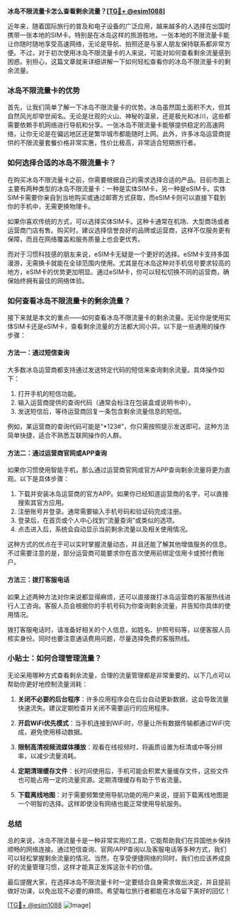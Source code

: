 **冰岛不限流量卡怎么查看剩余流量？[[TG💪+ @esim1088](https://t.me/s/esim1088)]**

近年来，随着国际旅行的普及和电子设备的广泛应用，越来越多的人选择在出国时携带一张本地的SIM卡。特别是在冰岛这样的旅游胜地，一张本地的不限流量卡能让你随时随地享受高速网络，无论是导航、拍照还是与家人朋友保持联系都非常方便。不过，对于初次使用冰岛不限流量卡的人来说，可能对如何查看剩余流量感到困惑。别担心，这篇文章就来详细讲解一下如何轻松查看你的冰岛不限流量卡的剩余流量。

### 冰岛不限流量卡的优势

首先，让我们简单了解一下冰岛不限流量卡的优势。冰岛虽然国土面积不大，但其自然风光却举世闻名。无论是壮观的火山、神秘的温泉，还是极光和冰川，这些都需要依赖手机网络进行导航和分享。一张冰岛不限流量卡能够提供稳定的高速网络，让你无论是在偏远地区还是繁华城市都能随时上网。此外，许多冰岛运营商提供的不限流量套餐价格非常实惠，性价比极高，非常适合短期旅行者。

### 如何选择合适的冰岛不限流量卡？

在购买冰岛不限流量卡之前，你需要根据自己的需求选择合适的产品。目前市面上主要有两种类型的冰岛不限流量卡：一种是实体SIM卡，另一种是eSIM卡。实体SIM卡需要你亲自到当地购买或通过邮寄方式获取，而eSIM卡则可以直接下载到你的手机中，无需更换物理卡。

如果你喜欢传统的方式，可以选择实体SIM卡。这种卡通常在机场、大型商场或者运营商门店有售。购买时，建议选择信誉良好的品牌或运营商，这样不仅服务更有保障，而且在网络覆盖和服务质量上也会更优秀。

而对于习惯科技感的朋友来说，eSIM卡无疑是一个更好的选择。eSIM卡支持多国漫游，无需换卡就能在全球范围内使用。尤其是在冰岛这种对手机信号要求较高的地方，eSIM卡的优势更加明显。通过eSIM卡，你可以轻松切换不同的运营商，确保始终拥有最佳的网络体验。

### 如何查看冰岛不限流量卡的剩余流量？

接下来就是本文的重点——如何查看冰岛不限流量卡的剩余流量。无论你是使用实体SIM卡还是eSIM卡，查看剩余流量的方法都大同小异。以下是一些通用的操作步骤：

#### 方法一：通过短信查询

大多数冰岛运营商都支持通过发送特定代码的短信来查询剩余流量。具体操作如下：

1. 打开手机的短信功能。
2. 输入运营商提供的查询代码（通常会标注在包装盒或说明书中）。
3. 发送短信后，等待运营商回复一条包含剩余流量信息的短信。

例如，某运营商的查询代码可能是“*123#”，你只需按照提示发送即可。这种方法简单快捷，适合不熟悉互联网操作的人群。

#### 方法二：通过运营商官网或APP查询

如果你习惯使用智能手机，那么通过运营商官网或官方APP查询剩余流量将更为直观。以下是具体步骤：

1. 下载并安装冰岛运营商的官方APP。如果你已经知道运营商的名字，可以直接搜索其官方应用。
2. 注册账号并登录。通常需要输入手机号码和验证码完成注册。
3. 登录后，在首页或个人中心找到“流量查询”或类似的选项。
4. 点击进入后，系统会自动显示当前剩余流量以及相关使用情况。

这种方式的优点在于可以实时掌握流量动态，并且还能了解其他增值服务的信息。不过需要注意的是，部分运营商可能要求你在首次使用前绑定信用卡或预付费账户。

#### 方法三：拨打客服电话

如果上述两种方法对你来说都显得麻烦，还可以直接拨打冰岛运营商的客服热线进行人工咨询。客服人员会根据你的手机号码为你查询剩余流量，并告知你具体的使用情况。

拨打客服电话时，请准备好相关的个人信息，如姓名、护照号码等，以便客服人员核实身份。同时也要注意通话费用问题，尽量选择免费的客服热线。

### 小贴士：如何合理管理流量？

无论采用哪种方式查看剩余流量，合理的流量管理都是非常重要的。以下几点可以帮助你更好地控制流量消耗：

1. **关闭不必要的后台程序**：许多应用程序会在后台自动更新数据，这会导致流量快速流失。建议定期检查并关闭不需要运行的应用程序。
   
2. **开启WiFi优先模式**：当手机连接到WiFi时，尽量让所有数据传输都通过WiFi完成，避免使用移动数据。

3. **限制高清视频流媒体播放**：观看在线视频时，将画质设置为标清或中等分辨率，以减少流量消耗。

4. **定期清理缓存文件**：长时间使用后，手机可能会积累大量缓存文件，这些文件也可能占用一定的流量资源。定期清理缓存有助于节省流量。

5. **下载离线地图**：对于需要频繁使用导航功能的用户来说，提前下载离线地图是一个明智的选择。这样即使没有网络也能正常使用导航服务。

### 总结

总的来说，冰岛不限流量卡是一种非常实用的工具，它能帮助我们在异国他乡保持顺畅的网络连接。通过短信查询、官网/APP查询以及客服电话等多种方式，我们可以轻松掌握剩余流量的情况。当然，在享受便捷网络的同时，我们也应该养成良好的流量管理习惯，这样才能真正发挥这张卡的价值。

最后提醒大家，在选择冰岛不限流量卡时一定要结合自身需求做出决定，并且提前做好功课，以免出现不必要的麻烦。希望每位旅行者都能在冰岛留下美好的回忆！

[[TG💪+ @esim1088](https://t.me/s/esim1088) ![Image](https://i.postimg.cc/4NQfJmqS/Snipaste-2025-05-13-00-14-12.png)]